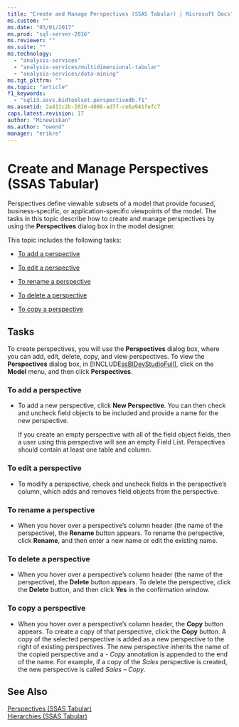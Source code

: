 ```yaml
---
title: "Create and Manage Perspectives (SSAS Tabular) | Microsoft Docs"
ms.custom: ""
ms.date: "03/01/2017"
ms.prod: "sql-server-2016"
ms.reviewer: ""
ms.suite: ""
ms.technology: 
  - "analysis-services"
  - "analysis-services/multidimensional-tabular"
  - "analysis-services/data-mining"
ms.tgt_pltfrm: ""
ms.topic: "article"
f1_keywords: 
  - "sql13.asvs.bidtoolset.perspectivedb.f1"
ms.assetid: 2a411c2b-2820-4086-ad7f-ce6a941fefc7
caps.latest.revision: 17
author: "Minewiskan"
ms.author: "owend"
manager: "erikre"
---
```

# Create and Manage Perspectives (SSAS Tabular)
  Perspectives define viewable subsets of a model that provide focused, business-specific, or application-specific viewpoints of the model. The tasks in this topic describe how to create and manage perspectives by using the **Perspectives** dialog box in the model designer.  
  
 This topic includes the following tasks:  
  
-   [To add a perspective](#bkmk_add)  
  
-   [To edit a perspective](#bkmk_edit)  
  
-   [To rename a perspective](#bkmk_rename)  
  
-   [To delete a perspective](#bkmk_delete)  
  
-   [To copy a perspective](#bkmk_copy)  
  
## Tasks  
 To create perspectives, you will use the **Perspectives** dialog box, where you can add, edit, delete, copy, and view perspectives. To view the **Perspectives** dialog box, in [!INCLUDE[ssBIDevStudioFull](../../includes/ssbidevstudiofull-md.md)], click on the **Model** menu, and then click **Perspectives**.  
  
###  <a name="bkmk_add"></a> To add a perspective  
  
-   To add a new perspective, click **New Perspective**. You can then check and uncheck field objects to be included and provide a name for the new perspective.  
  
     If you create an empty perspective with all of the field object fields, then a user using this perspective will see an empty Field List. Perspectives should contain at least one table and column.  
  
###  <a name="bkmk_edit"></a> To edit a perspective  
  
-   To modify a perspective, check and uncheck fields in the perspective’s column, which adds and removes field objects from the perspective.  
  
###  <a name="bkmk_rename"></a> To rename a perspective  
  
-   When you hover over a perspective’s column header (the name of the perspective), the **Rename** button appears. To rename the perspective, click **Rename**, and then enter a new name or edit the existing name.  
  
###  <a name="bkmk_delete"></a> To delete a perspective  
  
-   When you hover over a perspective’s column header (the name of the perspective), the **Delete** button appears. To delete the perspective, click the **Delete** button, and then click **Yes** in the confirmation window.  
  
###  <a name="bkmk_copy"></a> To copy a perspective  
  
-   When you hover over a perspective’s column header, the **Copy** button appears. To create a copy of that perspective, click the **Copy** button. A copy of the selected perspective is added as a new perspective to the right of existing perspectives. The new perspective inherits the name of the copied perspective and a *- Copy* annotation is appended to the end of the name. For example, if a copy of the *Sales* perspective is created, the new perspective is called *Sales – Copy*.  
  
## See Also  
 [Perspectives &#40;SSAS Tabular&#41;](../../analysis-services/tabular-models/perspectives-ssas-tabular.md)   
 [Hierarchies &#40;SSAS Tabular&#41;](../../analysis-services/tabular-models/hierarchies-ssas-tabular.md)  
  
  